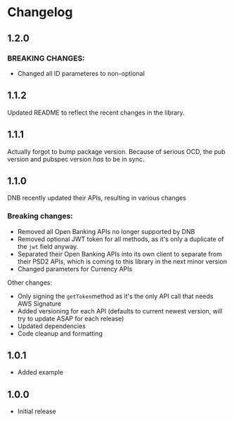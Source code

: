 # Changelog

## 1.2.0

### **BREAKING CHANGES:**

- Changed all ID parameteres to non-optional

## 1.1.2

Updated README to reflect the recent changes in the library.

## 1.1.1

Actually forgot to bump package version. Because of serious OCD, the pub version and pubspec version _has_ to be in sync.

## 1.1.0

DNB recently updated their APIs, resulting in various changes

### **Breaking changes:**

- Removed all Open Banking APIs no longer supported by DNB
- Removed optional JWT token for all methods, as it's only a duplicate of the `jwt` field anyway.
- Separated their Open Banking APIs into its own client to separate from their PSD2 APIs, which is coming to this library in the next minor version
- Changed parameters for Currency APIs

Other changes:

- Only signing the `getToken`method as it's the only API call that needs AWS Signature
- Added versioning for each API (defaults to current newest version, will try to update ASAP for each release)
- Updated dependencies
- Code cleanup and formatting

## 1.0.1

- Added example

## 1.0.0

- Initial release
